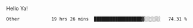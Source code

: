 Hello Ya!

<!--START_SECTION:waka-->

```text
Other            19 hrs 26 mins  ██████████████████▓░░░░░░   74.31 %
```

<!--END_SECTION:waka-->
